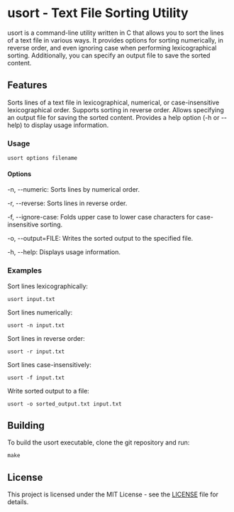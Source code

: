 # usort - Text File Sorting Utility
usort is a command-line utility written in C that allows you to sort the lines of a text file in various ways. It provides options for sorting numerically, in reverse order, and even ignoring case when performing lexicographical sorting. Additionally, you can specify an output file to save the sorted content.

## Features
Sorts lines of a text file in lexicographical, numerical, or case-insensitive lexicographical order.
Supports sorting in reverse order.
Allows specifying an output file for saving the sorted content.
Provides a help option (-h or --help) to display usage information.

### Usage

~~~
usort options filename
~~~

#### Options

-n, --numeric: Sorts lines by numerical order.

-r, --reverse: Sorts lines in reverse order.

-f, --ignore-case: Folds upper case to lower case characters for case-insensitive sorting.

-o, --output=FILE: Writes the sorted output to the specified file.

-h, --help: Displays usage information.

### Examples

Sort lines lexicographically:
~~~
usort input.txt
~~~

Sort lines numerically:
~~~
usort -n input.txt
~~~

Sort lines in reverse order:
~~~
usort -r input.txt
~~~

Sort lines case-insensitively:
~~~
usort -f input.txt
~~~

Write sorted output to a file:
~~~
usort -o sorted_output.txt input.txt
~~~

## Building
To build the usort executable, clone the git repository and run:
~~~
make
~~~

## License
This project is licensed under the MIT License - see the [LICENSE](LICENSE) file for details.

